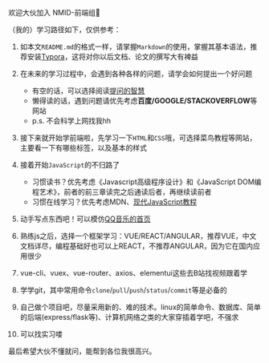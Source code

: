 欢迎大伙加入 NMID-前端组🎉

（我的）学习路径如下，仅供参考：

1. 如本文`README.md`的格式一样，请掌握`Markdown`的使用，掌握其基本语法，推荐安装[Typora](https://www.typora.io/)，这将对你以后文档、论文的撰写大有裨益
2. 在未来的学习过程中，会遇到各种各样的问题，请学会如何提出一个好问题
   - 有空的话，可以选择阅读[提问的智慧](https://github.com/ryanhanwu/How-To-Ask-Questions-The-Smart-Way/blob/main/README-zh_CN.md)
   - 懒得读的话，遇到问题请优先考虑**百度/GOOGLE/STACKOVERFLOW**等网站
   - p.s. 不会科学上网找我hh
3. 接下来就开始学前端啦，先学习一下`HTML`和`CSS`哦，可选择菜鸟教程等网站，主要看一下有哪些标签，以及基本的样式
4. 接着开始`JavaScript`的不归路了
   - 习惯读书？优先考虑《Javascript高级程序设计》和《JavaScript DOM编程艺术》，前者的前三章读完之后通读后者，再继续读前者
   - 习惯在线学习？优先考虑MDN、[现代JavaScript教程](https://zh.javascript.info/)
5. 动手写点东西吧！可以模仿[QQ音乐的首页](https://y.qq.com/)

6. 熟练js之后，选择一个框架学习：VUE/REACT/ANGULAR，推荐VUE，中文文档详尽，编程基础好也可以上REACT，不推荐ANGULAR，因为它在国内应用很少
7. vue-cli、vuex、vue-router、axios、elementui这些去B站找视频跟着学
8. 学学git，其中常用命令`clone`/`pull`/`push`/`status`/`commit`等是必备的
9. 自己做个项目吧，尽量采用新的、难的技术。linux的简单命令、数据库、简单的后端(express/flask等)、计算机网络之类的大家穿插着学吧，不强求
10. 可以找实习喽

最后希望大伙不懂就问，能帮到各位我很高兴。